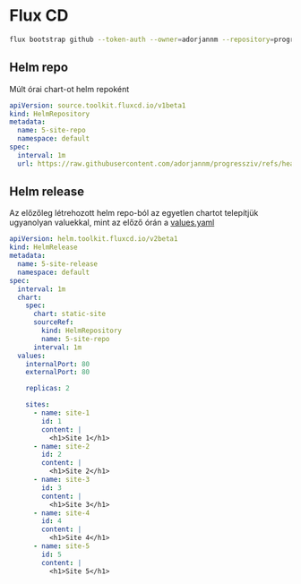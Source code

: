 # Flux CD

``` bash
flux bootstrap github --token-auth --owner=adorjannm --repository=progressziv --branch=master --path=clusters/docker-desktop --personal
```

## Helm repo

Múlt órai chart-ot helm repoként

``` yaml
apiVersion: source.toolkit.fluxcd.io/v1beta1
kind: HelmRepository
metadata:
  name: 5-site-repo
  namespace: default
spec:
  interval: 1m
  url: https://raw.githubusercontent.com/adorjannm/progressziv/refs/heads/master/04
```

## Helm release

Az előzőleg létrehozott helm repo-ból az egyetlen chartot telepítjük ugyanolyan valuekkal, mint az előző órán a [values.yaml](../04/values.yaml)

``` yaml
apiVersion: helm.toolkit.fluxcd.io/v2beta1
kind: HelmRelease
metadata:
  name: 5-site-release
  namespace: default
spec:
  interval: 1m
  chart:
    spec:
      chart: static-site
      sourceRef:
        kind: HelmRepository
        name: 5-site-repo
      interval: 1m
  values:
    internalPort: 80
    externalPort: 80

    replicas: 2

    sites:
      - name: site-1
        id: 1
        content: |
          <h1>Site 1</h1>
      - name: site-2
        id: 2
        content: |
          <h1>Site 2</h1>
      - name: site-3
        id: 3
        content: |
          <h1>Site 3</h1>
      - name: site-4
        id: 4
        content: |
          <h1>Site 4</h1>
      - name: site-5
        id: 5
        content: |
          <h1>Site 5</h1>
```
